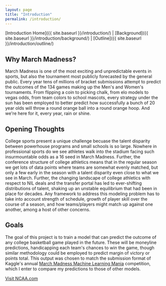 ```yaml
---
layout: page
title: "Introduction"
permalink: /introduction/
---
```



[Introduction Home]({{ site.baseurl }}/introduction/) |  [Background]({{ site.baseurl }}/introduction/background/) |  [Outline]({{ site.baseurl }}/introduction/outline/)


## Why March Madness?

March Madness is one of the most exciting and unpredictable events in sports, but also the tournament most publicly forecasted by the general public. Every year tens of millions of bracket submissions attempt to predict the outcomes of the 134 games making up the Men's and Women's tournaments. From flipping a coin to picking chalk, from elo models to vegas odds, from team colors to school mascots, every strategy under the sun has been employed to better predict how successfully a bunch of 20 year olds will throw a round orange ball into a round orange hoop. And we're here for it, every year, rain or shine.

## Opening Thoughts

College sports present a unique challenge becuase the talent disparity between powerhouse programs and small schools is so large. Nowhere in professional sports do we see athletes walk into the stadium facing such insurmountable odds as a 16 seed in March Madness. Further, the conference structure of college athletics means that in the regular season we get lots of data points where teams are somewhat evenly matched, but only a few early in the season with a talent disparity even close to what we see in March. Further, the changing landscape of college athletics with respect to NIL deals and the transfer portal has led to ever-shifting distributions of talent, shaking up an unstable equilibrium that had been in place for decades. Any framework to address this modeling problem has to take into account strength of schedule, growth of player skill over the course of a season, and how teams/players might match up against one another, among a host of other concerns.

## Goals

The goal of this project is to train a model that can predict the outcome of any college basketball game played in the future. These will be moneyline predictions, handicapping each team's chances to win the game, though similar methodology could be employed to predict margin of victory or points total. This output was chosen to match the submission format of Kaggle's annual [March Madness Machine Learning Mania](https://www.kaggle.com/competitions/march-machine-learning-mania-2025) competition, which I enter to compare my predictions to those of other models.

[Visit NCAA.com](https://www.ncaa.com/march-madness)
